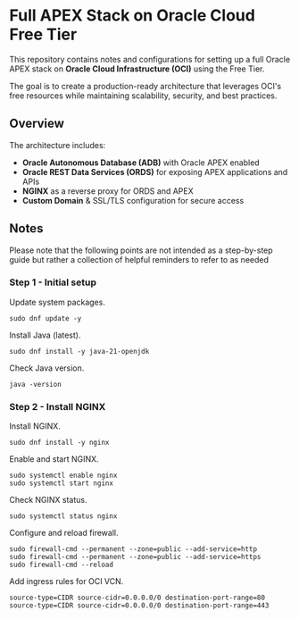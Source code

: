 # Full APEX Stack on Oracle Cloud Free Tier

This repository contains notes and configurations for setting up a full Oracle APEX stack on **Oracle Cloud Infrastructure (OCI)** using the Free Tier. 

The goal is to create a production-ready architecture that leverages OCI's free resources while maintaining scalability, security, and best practices.

## Overview

The architecture includes:
- **Oracle Autonomous Database (ADB)** with Oracle APEX enabled
- **Oracle REST Data Services (ORDS)** for exposing APEX applications and APIs
- **NGINX** as a reverse proxy for ORDS and APEX
- **Custom Domain** & SSL/TLS configuration for secure access

## Notes

Please note that the following points are not intended as a step-by-step guide but rather a collection of helpful reminders to refer to as needed

### Step 1 - Initial setup

Update system packages.

```
sudo dnf update -y
```

Install Java (latest).

```
sudo dnf install -y java-21-openjdk
```

Check Java version.

```
java -version
```

### Step 2 - Install NGINX

Install NGINX.

```
sudo dnf install -y nginx
```

Enable and start NGINX.

```
sudo systemctl enable nginx
sudo systemctl start nginx
```

Check NGINX status.

```
sudo systemctl status nginx
```

Configure and reload firewall.

```
sudo firewall-cmd --permanent --zone=public --add-service=http
sudo firewall-cmd --permanent --zone=public --add-service=https
sudo firewall-cmd --reload
```

Add ingress rules for OCI VCN.

```
source-type=CIDR source-cidr=0.0.0.0/0 destination-port-range=80
source-type=CIDR source-cidr=0.0.0.0/0 destination-port-range=443
```